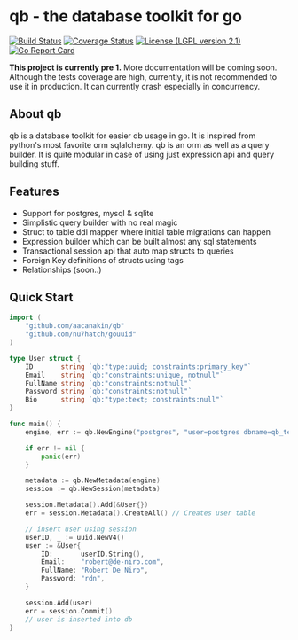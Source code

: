 # qb - the database toolkit for go
[![Build Status](https://travis-ci.org/aacanakin/qb.svg?branch=master)](https://travis-ci.org/aacanakin/qb) [![Coverage Status](https://coveralls.io/repos/github/aacanakin/qb/badge.svg?branch=master)](https://coveralls.io/github/aacanakin/qb?branch=master) [![License (LGPL version 2.1)](https://img.shields.io/badge/license-GNU%20LGPL%20version%202.1-brightgreen.svg?style=flat)](http://opensource.org/licenses/LGPL-2.1) [![Go Report Card](https://goreportcard.com/badge/github.com/aacanakin/qb)](https://goreportcard.com/report/github.com/aacanakin/qb)

**This project is currently pre 1.**
More documentation will be coming soon.
Although the tests coverage are high, currently, it is not recommended to use it in production. It can currently crash especially in concurrency.

About qb
--------
qb is a database toolkit for easier db usage in go. It is inspired from python's most favorite orm sqlalchemy. qb is an orm as well as a query builder. It is quite modular in case of using just expression api and query building stuff.

Features
--------
- Support for postgres, mysql & sqlite
- Simplistic query builder with no real magic
- Struct to table ddl mapper where initial table migrations can happen
- Expression builder which can be built almost any sql statements
- Transactional session api that auto map structs to queries
- Foreign Key definitions of structs using tags
- Relationships (soon..)

Quick Start
-----------
```go
import (
    "github.com/aacanakin/qb"
    "github.com/nu7hatch/gouuid"
)

type User struct {
	ID       string `qb:"type:uuid; constraints:primary_key"`
	Email    string `qb:"constraints:unique, notnull"`
	FullName string `qb:"constraints:notnull"`
	Password string `qb:"constraints:notnull"`
	Bio      string `qb:"type:text; constraints:null"`
}

func main() {
    engine, err := qb.NewEngine("postgres", "user=postgres dbname=qb_test sslmode=disable")

    if err != nil {
        panic(err)
    }

    metadata := qb.NewMetadata(engine)
    session := qb.NewSession(metadata)

    session.Metadata().Add(&User{})
    err = session.Metadata().CreateAll() // Creates user table

    // insert user using session
    userID, _ := uuid.NewV4()
	user := &User{
		ID:       userID.String(),
		Email:    "robert@de-niro.com",
		FullName: "Robert De Niro",
		Password: "rdn",
	}

    session.Add(user)
    err = session.Commit()
    // user is inserted into db
}
```